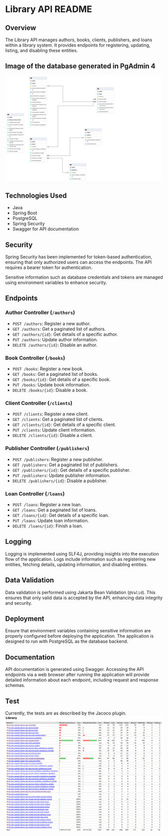 # Library API README

## Overview
The Library API manages authors, books, clients, publishers, and loans within a library system. It provides endpoints for registering, updating, listing, and disabling these entities.

## Image of the database generated in PgAdmin 4

![Imagem do banco de dados](model.png)

## Technologies Used
- Java
- Spring Boot
- PostgreSQL
- Spring Security
- Swagger for API documentation

## Security
Spring Security has been implemented for token-based authentication, ensuring that only authorized users can access the endpoints. The API requires a bearer token for authentication.

Sensitive information such as database credentials and tokens are managed using environment variables to enhance security.

## Endpoints

### Author Controller (`/authors`)
- `POST /authors`: Register a new author.
- `GET /authors`: Get a paginated list of authors.
- `GET /authors/{id}`: Get details of a specific author.
- `PUT /authors`: Update author information.
- `DELETE /authors/{id}`: Disable an author.

### Book Controller (`/books`)
- `POST /books`: Register a new book.
- `GET /books`: Get a paginated list of books.
- `GET /books/{id}`: Get details of a specific book.
- `PUT /books`: Update book information.
- `DELETE /books/{id}`: Disable a book.

### Client Controller (`/clients`)
- `POST /clients`: Register a new client.
- `GET /clients`: Get a paginated list of clients.
- `GET /clients/{id}`: Get details of a specific client.
- `PUT /clients`: Update client information.
- `DELETE /clients/{id}`: Disable a client.

### Publisher Controller (`/publishers`)
- `POST /publishers`: Register a new publisher.
- `GET /publishers`: Get a paginated list of publishers.
- `GET /publishers/{id}`: Get details of a specific publisher.
- `PUT /publishers`: Update publisher information.
- `DELETE /publishers/{id}`: Disable a publisher.

### Loan Controller (`/loans`)
- `POST /loans`: Register a new loan.
- `GET /loans`: Get a paginated list of loans.
- `GET /loans/{id}`: Get details of a specific loan.
- `PUT /loans`: Update loan information.
- `DELETE /loans/{id}`: Finish a loan.

## Logging
Logging is implemented using SLF4J, providing insights into the execution flow of the application. Logs include information such as registering new entities, fetching details, updating information, and disabling entities.

## Data Validation
Data validation is performed using Jakarta Bean Validation (`@Valid`). This ensures that only valid data is accepted by the API, enhancing data integrity and security.

## Deployment
Ensure that environment variables containing sensitive information are properly configured before deploying the application. The application is designed to run with PostgreSQL as the database backend.

## Documentation
API documentation is generated using Swagger. Accessing the API endpoints via a web browser after running the application will provide detailed information about each endpoint, including request and response schemas.

## Test

Currently, the tests are as described by the Jacoco plugin.
![Imagem dos testes](jacoco.png)
